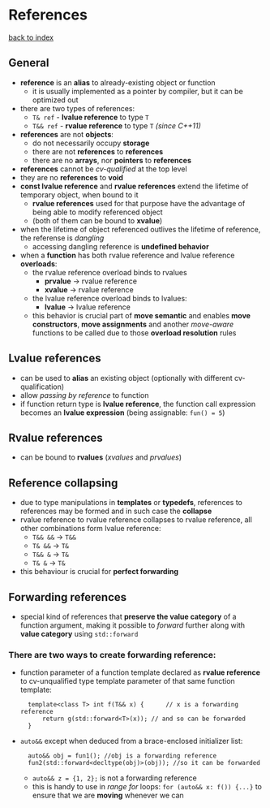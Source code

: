 # References
[back to index](../README.md)
## General
- **reference** is an **alias** to already-existing object or function
  - it is usually implemented as a pointer by compiler, but it can be optimized out
- there are two types of references:
  - `T& ref` - **lvalue reference** to type `T`
  - `T&& ref` - **rvalue reference** to type `T` *(since C++11)*
- **references** are not **objects**:
  -  do not necessarily occupy **storage**
  -  there are not **references** to **references**
  -  there are no **arrays**, nor **pointers** to **references**
- **references** cannot be *cv-qualified* at the top level
-  they are no **references** to **void**
-  **const lvalue reference** and **rvalue references** extend the lifetime of temporary object, when bound to it
   -  **rvalue references** used for that purpose have the advantage of being able to modify referenced object
   -  (both of them can be bound to **xvalue**)
- when the lifetime of object referenced outlives the lifetime of reference, the referense is *dangling*
  - accessing dangling reference is **undefined behavior**
- when a **function** has both rvalue reference and lvalue reference **overloads**:
  - the rvalue reference overload binds to rvalues
    - **prvalue** -> rvalue reference
    - **xvalue** -> rvalue reference
  - the lvalue reference overload binds to lvalues:
    - **lvalue** -> lvalue reference
  - this behavior is crucial part of **move semantic** and enables **move constructors**, **move assignments** and another *move-aware* functions to be called due to those **overload resolution** rules


## Lvalue references
- can be used to **alias** an existing object (optionally with different cv-qualification)
- allow *passing by reference* to function
- if function return type is **lvalue reference**, the function call expression becomes an **lvalue expression** (being assignable: `fun() = 5`)

## Rvalue references
- can be bound to **rvalues** (*xvalues* and *prvalues*) 

## Reference collapsing
- due to type manipulations in **templates** or **typedefs**, references to references may be formed and in such case the **collapse**
-  rvalue reference to rvalue reference collapses to rvalue reference, all other combinations form lvalue reference:
   -  `T&& &&` -> `T&&`
   -  `T& &&` -> `T&`
   -  `T&& &` -> `T&`
   -  `T& &` -> `T&`
-  this behaviour is crucial for **perfect forwarding**


## Forwarding references
- special kind of references that **preserve the value category** of a function argument, making it possible to *forward* further along with **value category** using `std::forward`
### There are two ways to create forwarding reference:
- function parameter of a function template declared as **rvalue reference** to cv-unqualified type template parameter of that same function template:

        template<class T> int f(T&& x) {      // x is a forwarding reference
            return g(std::forward<T>(x)); // and so can be forwarded
        }

- `auto&&` except when deduced from a brace-enclosed initializer list:
  
        auto&& obj = fun1(); //obj is a forwarding reference
        fun2(std::forward<decltype(obj)>(obj)); //so it can be forwarded
    
    - `auto&& z = {1, 2};` is not a forwarding reference
    - this is handy to use in *range for* loops: `for (auto&& x: f()) {...}` to ensure that we are **moving** whenever we can